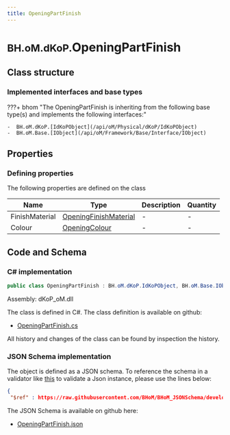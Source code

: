 ```yaml
---
title: OpeningPartFinish
---
```


# <small>BH.oM.dKoP.</small>**OpeningPartFinish**



## Class structure

### Implemented interfaces and base types

???+ bhom "The OpeningPartFinish is inheriting from the following base type(s) and implements the following interfaces:"

    -  BH.oM.dKoP.[IdKoPObject](/api/oM/Physical/dKoP/IdKoPObject)
    -  BH.oM.Base.[IObject](/api/oM/Framework/Base/Interface/IObject)


## Properties



### Defining properties

The following properties are defined on the class

| Name             | Type             | Description      | Quantity         |
|------------------|------------------|------------------|------------------|
| FinishMaterial | [OpeningFinishMaterial](/api/oM/Physical/dKoP/Geometry/Enums/OpeningFinishMaterial) | - | - |
| Colour | [OpeningColour](/api/oM/Physical/dKoP/Geometry/Enums/OpeningColour) | - | - |


## Code and Schema

### C# implementation

``` C# title="C#"
public class OpeningPartFinish : BH.oM.dKoP.IdKoPObject, BH.oM.Base.IObject
```

Assembly: dKoP_oM.dll

The class is defined in C#. The class definition is available on github:

- [OpeningPartFinish.cs](https://github.com/BHoM/dKoP_Toolkit/blob/develop/dKoP_oM/Geometry\Openings\OpeningPartFinish.cs)

All history and changes of the class can be found by inspection the history.
### JSON Schema implementation

The object is defined as a JSON schema. To reference the schema in a validator like [this](https://www.jsonschemavalidator.net/) to validate a Json instance, please use the lines below:

``` json title="JSON Schema"
{
 "$ref" : https://raw.githubusercontent.com/BHoM/BHoM_JSONSchema/develop/dKoP_oM/OpeningPartFinish.json}
```

The JSON Schema is available on github here:

- [OpeningPartFinish.json](https://github.com/BHoM/BHoM_JSONSchema/blob/develop/dKoP_oM/OpeningPartFinish.json)
